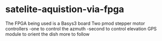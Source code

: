 # satelite-aquistion-via-fpga
The FPGA being used is a Basys3 board
Two pmod stepper motor controllers 
-one to control the azmuth
-second to control elevation
GPS module to orient the dish
more to follow
